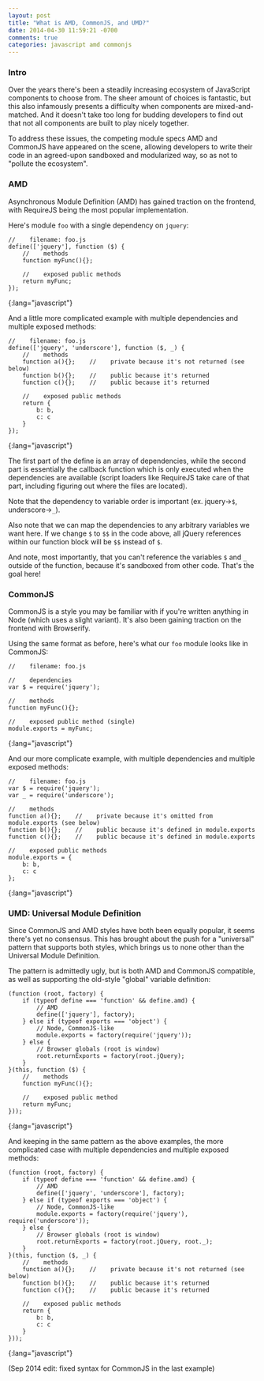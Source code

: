```yaml
---
layout: post
title: "What is AMD, CommonJS, and UMD?"
date: 2014-04-30 11:59:21 -0700
comments: true
categories: javascript amd commonjs
---
```


### Intro
Over the years there's been a steadily increasing ecosystem of JavaScript components to choose from.  The sheer amount of choices is fantastic, but this also infamously presents a difficulty when components are mixed-and-matched.  And it doesn't take too long for budding developers to find out that not all components are built to play nicely together.

To address these issues, the competing module specs AMD and CommonJS have appeared on the scene, allowing developers to write their code in an agreed-upon sandboxed and modularized way, so as not to "pollute the ecosystem".


### AMD
Asynchronous Module Definition (AMD) has gained traction on the frontend, with RequireJS being the most popular implementation.

Here's module ```foo``` with a single dependency on ```jquery```:

    //    filename: foo.js
    define(['jquery'], function ($) {
        //    methods
        function myFunc(){};

        //    exposed public methods
        return myFunc;
    });
{:lang="javascript"}

And a little more complicated example with multiple dependencies and multiple exposed methods:

    //    filename: foo.js
    define(['jquery', 'underscore'], function ($, _) {
        //    methods
        function a(){};    //    private because it's not returned (see below)
        function b(){};    //    public because it's returned
        function c(){};    //    public because it's returned

        //    exposed public methods
        return {
            b: b,
            c: c
        }
    });
{:lang="javascript"}

The first part of the define is an array of dependencies, while the second part is essentially the callback function which is only executed when the dependencies are available (script loaders like RequireJS take care of that part, including figuring out where the files are located).

Note that the dependency to variable order is important (ex. jquery->```$```, underscore->```_```).

Also note that we can map the dependencies to any arbitrary variables we want here.  If we change ```$``` to ```$$``` in the code above, all jQuery references within our function block will be ``$$`` instead of ``$``.

And note, most importantly, that you can't reference the variables ```$``` and ```_``` outside of the function, because it's sandboxed from other code.  That's the goal here!


### CommonJS

CommonJS is a style you may be familiar with if you're written anything in Node (which uses a slight variant).  It's also been gaining traction on the frontend with Browserify.

Using the same format as before, here's what our ```foo``` module looks like in CommonJS:

    //    filename: foo.js

    //    dependencies
    var $ = require('jquery');

    //    methods
    function myFunc(){};

    //    exposed public method (single)
    module.exports = myFunc;
{:lang="javascript"}

And our more complicate example, with multiple dependencies and multiple exposed methods:

    //    filename: foo.js
    var $ = require('jquery');
    var _ = require('underscore');

    //    methods
    function a(){};    //    private because it's omitted from module.exports (see below)
    function b(){};    //    public because it's defined in module.exports
    function c(){};    //    public because it's defined in module.exports

    //    exposed public methods
    module.exports = {
        b: b,
        c: c
    };
{:lang="javascript"}

### UMD: Universal Module Definition

Since CommonJS and AMD styles have both been equally popular, it seems there's yet no consensus.  This has brought about the push for a "universal" pattern that supports both styles, which brings us to none other than the Universal Module Definition.

The pattern is admittedly ugly, but is both AMD and CommonJS compatible, as well as supporting the old-style "global" variable definition:


    (function (root, factory) {
        if (typeof define === 'function' && define.amd) {
            // AMD
            define(['jquery'], factory);
        } else if (typeof exports === 'object') {
            // Node, CommonJS-like
            module.exports = factory(require('jquery'));
        } else {
            // Browser globals (root is window)
            root.returnExports = factory(root.jQuery);
        }
    }(this, function ($) {
        //    methods
        function myFunc(){};

        //    exposed public method
        return myFunc;
    }));
{:lang="javascript"}

And keeping in the same pattern as the above examples, the more complicated case with multiple dependencies and multiple exposed methods:

    (function (root, factory) {
        if (typeof define === 'function' && define.amd) {
            // AMD
            define(['jquery', 'underscore'], factory);
        } else if (typeof exports === 'object') {
            // Node, CommonJS-like
            module.exports = factory(require('jquery'), require('underscore'));
        } else {
            // Browser globals (root is window)
            root.returnExports = factory(root.jQuery, root._);
        }
    }(this, function ($, _) {
        //    methods
        function a(){};    //    private because it's not returned (see below)
        function b(){};    //    public because it's returned
        function c(){};    //    public because it's returned

        //    exposed public methods
        return {
            b: b,
            c: c
        }
    }));
{:lang="javascript"}


(Sep 2014 edit: fixed syntax for CommonJS in the last example)